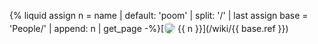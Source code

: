 {% liquid
assign n = name | default: 'poom' | split: '/' | last
assign base = 'People/' | append: n | get_page
-%}[<span class="not-prose" style="display:inline-flex;align-items:baseline"><img src="{{ base.data.image }}" style="width:18px;height:18px;border-radius:100%;display:inline-block;position:relative;top:3px;"></span> {{ n }}](/wiki/{{ base.ref }})